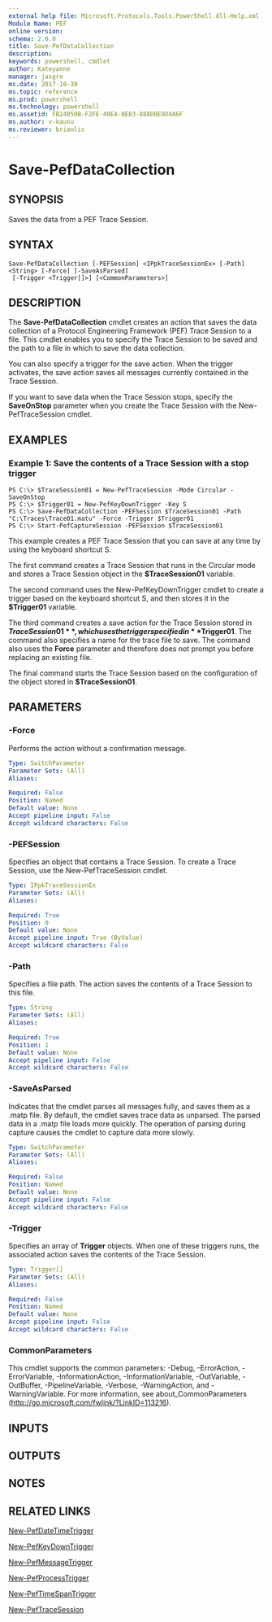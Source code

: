 ```yaml
---
external help file: Microsoft.Protocols.Tools.PowerShell.dll-Help.xml
Module Name: PEF
online version: 
schema: 2.0.0
title: Save-PefDataCollection
description: 
keywords: powershell, cmdlet
author: Kateyanne
manager: jasgro
ms.date: 2017-10-30
ms.topic: reference
ms.prod: powershell
ms.technology: powershell
ms.assetid: FB24050B-F2FE-49E4-8E83-888D0E9D4A6F
ms.author: v-kaunu
ms.reviewer: brianlic
---
```


# Save-PefDataCollection

## SYNOPSIS
Saves the data from a PEF Trace Session.

## SYNTAX

```
Save-PefDataCollection [-PEFSession] <IPpkTraceSessionEx> [-Path] <String> [-Force] [-SaveAsParsed]
 [-Trigger <Trigger[]>] [<CommonParameters>]
```

## DESCRIPTION
The **Save-PefDataCollection** cmdlet creates an action that saves the data collection of a Protocol Engineering Framework (PEF) Trace Session to a file.
This cmdlet enables you to specify the Trace Session to be saved and the path to a file in which to save the data collection.

You can also specify a trigger for the save action.
When the trigger activates, the save action saves all messages currently contained in the Trace Session.

If you want to save data when the Trace Session stops, specify the **SaveOnStop** parameter when you create the Trace Session with the New-PefTraceSession cmdlet.

## EXAMPLES

### Example 1: Save the contents of a Trace Session with a stop trigger
```
PS C:\> $TraceSession01 = New-PefTraceSession -Mode Circular -SaveOnStop
PS C:\> $Trigger01 = New-PefKeyDownTrigger -Key S
PS C:\> Save-PefDataCollection -PEFSession $TraceSession01 -Path "C:\Traces\Trace01.matu" -Force -Trigger $Trigger01
PS C:\> Start-PefCaptureSession -PEFSession $TraceSession01
```

This example creates a PEF Trace Session that you can save at any time by using the keyboard shortcut S.

The first command creates a Trace Session that runs in the Circular mode and stores a Trace Session object in the **$TraceSession01** variable.

The second command uses the New-PefKeyDownTrigger cmdlet to create a trigger based on the keyboard shortcut S, and then stores it in the **$Trigger01** variable.

The third command creates a save action for the Trace Session stored in **$TraceSession01**, which uses the trigger specified in **$Trigger01**.
The command also specifies a name for the trace file to save.
The command also uses the **Force** parameter and therefore does not prompt you before replacing an existing file.

The final command starts the Trace Session based on the configuration of the object stored in **$TraceSession01**.

## PARAMETERS

### -Force
Performs the action without a confirmation message.

```yaml
Type: SwitchParameter
Parameter Sets: (All)
Aliases: 

Required: False
Position: Named
Default value: None
Accept pipeline input: False
Accept wildcard characters: False
```

### -PEFSession
Specifies an object that contains a Trace Session.
To create a Trace Session, use the New-PefTraceSession cmdlet.

```yaml
Type: IPpkTraceSessionEx
Parameter Sets: (All)
Aliases: 

Required: True
Position: 0
Default value: None
Accept pipeline input: True (ByValue)
Accept wildcard characters: False
```

### -Path
Specifies a file path.
The action saves the contents of a Trace Session to this file.

```yaml
Type: String
Parameter Sets: (All)
Aliases: 

Required: True
Position: 1
Default value: None
Accept pipeline input: False
Accept wildcard characters: False
```

### -SaveAsParsed
Indicates that the cmdlet parses all messages fully, and saves them as a .matp file.
By default, the cmdlet saves trace data as unparsed.
The parsed data in a .matp file loads more quickly.
The operation of parsing during capture causes the cmdlet to capture data more slowly.

```yaml
Type: SwitchParameter
Parameter Sets: (All)
Aliases: 

Required: False
Position: Named
Default value: None
Accept pipeline input: False
Accept wildcard characters: False
```

### -Trigger
Specifies an array of **Trigger** objects.
When one of these triggers runs, the associated action saves the contents of the Trace Session.

```yaml
Type: Trigger[]
Parameter Sets: (All)
Aliases: 

Required: False
Position: Named
Default value: None
Accept pipeline input: False
Accept wildcard characters: False
```

### CommonParameters
This cmdlet supports the common parameters: -Debug, -ErrorAction, -ErrorVariable, -InformationAction, -InformationVariable, -OutVariable, -OutBuffer, -PipelineVariable, -Verbose, -WarningAction, and -WarningVariable. For more information, see about_CommonParameters (http://go.microsoft.com/fwlink/?LinkID=113216).

## INPUTS

## OUTPUTS

## NOTES

## RELATED LINKS

[New-PefDateTimeTrigger](./New-PefDateTimeTrigger.md)

[New-PefKeyDownTrigger](./New-PefKeyDownTrigger.md)

[New-PefMessageTrigger](./New-PefMessageTrigger.md)

[New-PefProcessTrigger](./New-PefProcessTrigger.md)

[New-PefTimeSpanTrigger](./New-PefTimeSpanTrigger.md)

[New-PefTraceSession](./New-PefTraceSession.md)

